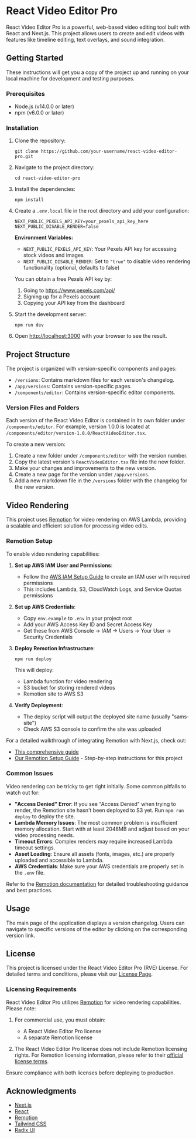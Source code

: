 # React Video Editor Pro

React Video Editor Pro is a powerful, web-based video editing tool built with React and Next.js. This project allows users to create and edit videos with features like timeline editing, text overlays, and sound integration.

## Getting Started

These instructions will get you a copy of the project up and running on your local machine for development and testing purposes.

### Prerequisites

- Node.js (v14.0.0 or later)
- npm (v6.0.0 or later)

### Installation

1. Clone the repository:

   ```
   git clone https://github.com/your-username/react-video-editor-pro.git
   ```

2. Navigate to the project directory:

   ```
   cd react-video-editor-pro
   ```

3. Install the dependencies:

   ```
   npm install
   ```

4. Create a `.env.local` file in the root directory and add your configuration:

   ```
   NEXT_PUBLIC_PEXELS_API_KEY=your_pexels_api_key_here
   NEXT_PUBLIC_DISABLE_RENDER=false
   ```

   **Environment Variables:**
   - `NEXT_PUBLIC_PEXELS_API_KEY`: Your Pexels API key for accessing stock videos and images
   - `NEXT_PUBLIC_DISABLE_RENDER`: Set to `"true"` to disable video rendering functionality (optional, defaults to false)

   You can obtain a free Pexels API key by:

   1. Going to https://www.pexels.com/api/
   2. Signing up for a Pexels account
   3. Copying your API key from the dashboard

5. Start the development server:

   ```
   npm run dev
   ```

6. Open [http://localhost:3000](http://localhost:3000) with your browser to see the result.

## Project Structure

The project is organized with version-specific components and pages:

- `/versions`: Contains markdown files for each version's changelog.
- `/app/versions`: Contains version-specific pages.
- `/components/editor`: Contains version-specific editor components.

### Version Files and Folders

Each version of the React Video Editor is contained in its own folder under `/components/editor`. For example, version 1.0.0 is located at `/components/editor/version-1.0.0/ReactVideoEditor.tsx`.

To create a new version:

1. Create a new folder under `/components/editor` with the version number.
2. Copy the latest version's `ReactVideoEditor.tsx` file into the new folder.
3. Make your changes and improvements to the new version.
4. Create a new page for the version under `/app/versions`.
5. Add a new markdown file in the `/versions` folder with the changelog for the new version.

## Video Rendering

This project uses [Remotion](https://www.remotion.dev/) for video rendering on AWS Lambda, providing a scalable and efficient solution for processing video edits.

### Remotion Setup

To enable video rendering capabilities:

1. **Set up AWS IAM User and Permissions**:
   - Follow the [AWS IAM Setup Guide](./AWS_IAM_SETUP.md) to create an IAM user with required permissions
   - This includes Lambda, S3, CloudWatch Logs, and Service Quotas permissions

2. **Set up AWS Credentials**:
   - Copy `env.example` to `.env` in your project root
   - Add your AWS Access Key ID and Secret Access Key
   - Get these from AWS Console → IAM → Users → Your User → Security Credentials

3. **Deploy Remotion Infrastructure**:
   ```bash
   npm run deploy
   ```
   This will deploy:
   - Lambda function for video rendering
   - S3 bucket for storing rendered videos
   - Remotion site to AWS S3

4. **Verify Deployment**:
   - The deploy script will output the deployed site name (usually "sams-site")
   - Check AWS S3 console to confirm the site was uploaded

For a detailed walkthrough of integrating Remotion with Next.js, check out:
- [This comprehensive guide](https://www.reactvideoeditor.com/blog/video-rendering-with-remotion-and-nextjs)
- [Our Remotion Setup Guide](./REMOTION_SETUP_GUIDE.md) - Step-by-step instructions for this project

### Common Issues

Video rendering can be tricky to get right initially. Some common pitfalls to watch out for:

- **"Access Denied" Error**: If you see "Access Denied" when trying to render, the Remotion site hasn't been deployed to S3 yet. Run `npm run deploy` to deploy the site.
- **Lambda Memory Issues**: The most common problem is insufficient memory allocation. Start with at least 2048MB and adjust based on your video processing needs.
- **Timeout Errors**: Complex renders may require increased Lambda timeout settings.
- **Asset Loading**: Ensure all assets (fonts, images, etc.) are properly uploaded and accessible to Lambda.
- **AWS Credentials**: Make sure your AWS credentials are properly set in the `.env` file.

Refer to the [Remotion documentation](https://www.remotion.dev/) for detailed troubleshooting guidance and best practices.

## Usage

The main page of the application displays a version changelog. Users can navigate to specific versions of the editor by clicking on the corresponding version link.

## License

This project is licensed under the React Video Editor Pro (RVE) License. For detailed terms and conditions, please visit our [License Page](https://www.reactvideoeditor.com/important/license).

### Licensing Requirements

React Video Editor Pro utilizes [Remotion](https://www.remotion.dev/) for video rendering capabilities. Please note:

1. For commercial use, you must obtain:

   - A React Video Editor Pro license
   - A separate Remotion license

2. The React Video Editor Pro license does not include Remotion licensing rights. For Remotion licensing information, please refer to their [official license terms](https://github.com/remotion-dev/remotion/blob/main/LICENSE.md).

Ensure compliance with both licenses before deploying to production.

## Acknowledgments

- [Next.js](https://nextjs.org/)
- [React](https://reactjs.org/)
- [Remotion](https://www.remotion.dev/)
- [Tailwind CSS](https://tailwindcss.com/)
- [Radix UI](https://www.radix-ui.com/)
